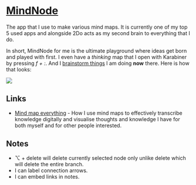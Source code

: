 # [MindNode](https://mindnode.com/)
The app that I use to make various mind maps. It is currently one of my top 5 used apps and alongside 2Do acts as my second brain to everything that I do.

In short, MindNode for me is the ultimate playground where ideas get born and played with first. I even have a _thinking_ map that I open with Karabiner by pressing _f + :_. And I [brainstorm things](../../research/solving-problems.md) I am doing __now__ there. Here is how that looks:

![](https://i.imgur.com/fxJG2Cb.png)

## Links
- [Mind map everything](https://medium.com/@NikitaVoloboev/mind-map-everything-d27670f70739) - How I use mind maps to effectively transcribe knowledge digitally and visualise thoughts and knowledge I have for both myself and for other people interested.

## Notes
- ⌥ + delete will delete currently selected node only unlike delete which will delete the entire branch.
- I can label connection arrows.
- I can embed links in notes.